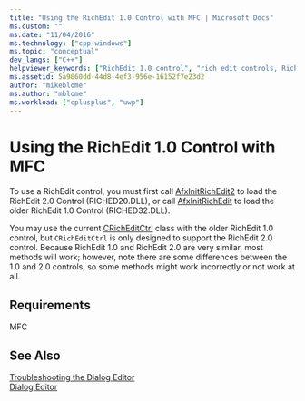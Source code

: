 ```yaml
---
title: "Using the RichEdit 1.0 Control with MFC | Microsoft Docs"
ms.custom: ""
ms.date: "11/04/2016"
ms.technology: ["cpp-windows"]
ms.topic: "conceptual"
dev_langs: ["C++"]
helpviewer_keywords: ["RichEdit 1.0 control", "rich edit controls, RichEdit 1.0"]
ms.assetid: 5a9060dd-44d8-4ef3-956e-16152f7e23d2
author: "mikeblome"
ms.author: "mblome"
ms.workload: ["cplusplus", "uwp"]
---
```

# Using the RichEdit 1.0 Control with MFC
To use a RichEdit control, you must first call [AfxInitRichEdit2](../mfc/reference/application-information-and-management.md#afxinitrichedit2) to load the RichEdit 2.0 Control (RICHED20.DLL), or call [AfxInitRichEdit](../mfc/reference/application-information-and-management.md#afxinitrichedit) to load the older RichEdit 1.0 Control (RICHED32.DLL).  
  
 You may use the current [CRichEditCtrl](../mfc/reference/cricheditctrl-class.md) class with the older RichEdit 1.0 control, but `CRichEditCtrl` is only designed to support the RichEdit 2.0 control. Because RichEdit 1.0 and RichEdit 2.0 are very similar, most methods will work; however, note there are some differences between the 1.0 and 2.0 controls, so some methods might work incorrectly or not work at all.  
  
## Requirements  
 MFC  
  
## See Also  
 [Troubleshooting the Dialog Editor](../windows/troubleshooting-the-dialog-editor.md)   
 [Dialog Editor](../windows/dialog-editor.md)
